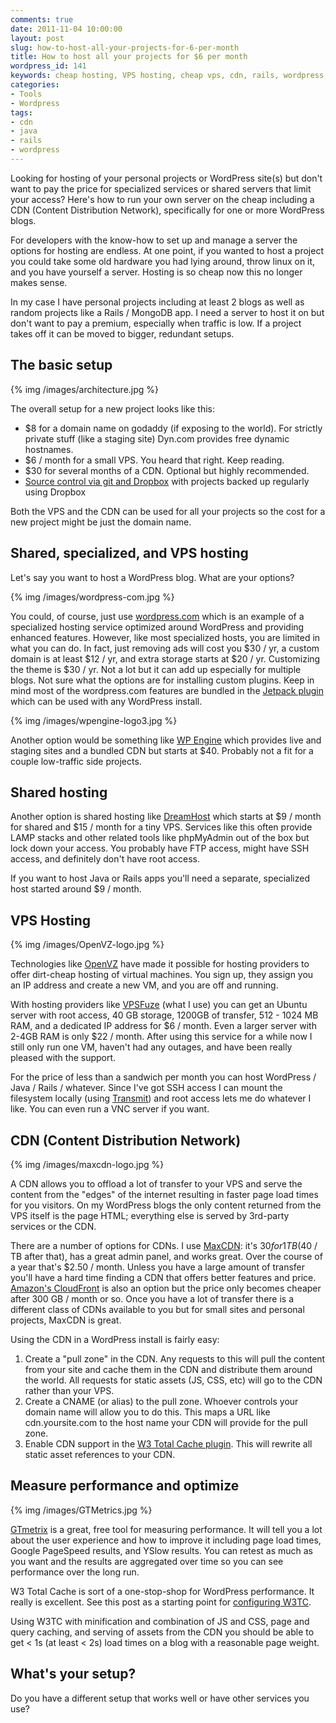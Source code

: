 ```yaml
---
comments: true
date: 2011-11-04 10:00:00
layout: post
slug: how-to-host-all-your-projects-for-6-per-month
title: How to host all your projects for $6 per month
wordpress_id: 141
keywords: cheap hosting, VPS hosting, cheap vps, cdn, rails, wordpress, cheap wordpress
categories:
- Tools
- Wordpress
tags:
- cdn
- java
- rails
- wordpress
---
```


Looking for hosting of your personal projects or WordPress site(s) but don't want to pay the price for specialized services or shared servers that limit your access? Here's how to run your own server on the cheap including a CDN (Content Distribution Network), specifically for one or more WordPress blogs.

<!-- more -->

For developers with the know-how to set up and manage a server the options for hosting are endless. At one point, if you wanted to host a project you could take some old hardware you had lying around, throw linux on it, and you have yourself a server. Hosting is so cheap now this no longer makes sense.

In my case I have personal projects including at least 2 blogs as well as random projects like a Rails / MongoDB app. I need a server to host it on but don't want to pay a premium, especially when traffic is low. If a project takes off it can be moved to bigger, redundant setups.

## The basic setup

{% img /images/architecture.jpg %}

The overall setup for a new project looks like this:

* $8 for a domain name on godaddy (if exposing to the world). For strictly private stuff (like a staging site) Dyn.com provides free dynamic hostnames.
* $6 / month for a small VPS. You heard that right. Keep reading.
* $30 for several months of a CDN. Optional but highly recommended.
* [Source control via git and Dropbox](/2011/github-free-private-git-repositories-dropbox/) with projects backed up regularly using Dropbox

Both the VPS and the CDN can be used for all your projects so the cost for a new project might be just the domain name.

## Shared, specialized, and VPS hosting

Let's say you want to host a WordPress blog. What are your options?

{% img /images/wordpress-com.jpg %}

You could, of course, just use [wordpress.com](http://en.wordpress.com/products/) which is an example of a specialized hosting service optimized around WordPress and providing enhanced features. However, like most specialized hosts, you are limited in what you can do. In fact, just removing ads will cost you $30 / yr, a custom domain is at least $12 / yr, and extra storage starts at $20 / yr. Customizing the theme is $30 / yr. Not a lot but it can add up especially for multiple blogs. Not sure what the options are for installing custom plugins. Keep in mind most of the wordpress.com features are bundled in the [Jetpack plugin](http://wordpress.org/extend/plugins/jetpack/) which can be used with any WordPress install.

{% img /images/wpengine-logo3.jpg %}

Another option would be something like [WP Engine](http://wpengine.com/pricing/) which provides live and staging sites and a bundled CDN but starts at $40. Probably not a fit for a couple low-traffic side projects.

## Shared hosting

Another option is shared hosting like [DreamHost](http://dreamhost.com/) which starts at $9 / month for shared and $15 / month for a tiny VPS. Services like this often provide LAMP stacks and other related tools like phpMyAdmin out of the box but lock down your access. You probably have FTP access, might have SSH access, and definitely don't have root access.

If you want to host Java or Rails apps you'll need a separate, specialized host started around $9 / month. 

## VPS Hosting

{% img /images/OpenVZ-logo.jpg %}

Technologies like [OpenVZ](http://wiki.openvz.org/) have made it possible for hosting providers to offer dirt-cheap hosting of virtual machines. You sign up, they assign you an IP address and create a new VM, and you are off and running.

With hosting providers like [VPSFuze](http://vpsfuze.com/) (what I use) you can get an Ubuntu server with root access, 40 GB storage, 1200GB of transfer, 512 - 1024 MB RAM, and a dedicated IP address for $6 / month. Even a larger server with 2-4GB RAM is only $22 / month. After using this service for a while now I still only run one VM, haven't had any outages, and have been really pleased with the support.

For the price of less than a sandwich per month you can host WordPress / Java / Rails / whatever. Since I've got SSH access I can mount the filesystem locally (using [Transmit](http://www.panic.com/transmit/)) and root access lets me do whatever I like. You can even run a VNC server if you want.

## CDN (Content Distribution Network)

{% img /images/maxcdn-logo.jpg %}

A CDN allows you to offload a lot of transfer to your VPS and serve the content from the "edges" of the internet resulting in faster page load times for you visitors. On my WordPress blogs the only content returned from the VPS itself is the page HTML; everything else is served by 3rd-party services or the CDN.

There are a number of options for CDNs. I use [MaxCDN](http://www.maxcdn.com/): it's $30 for 1 TB ($40 / TB after that), has a great admin panel, and works great. Over the course of a year that's $2.50 / month. Unless you have a large amount of transfer you'll have a hard time finding a CDN that offers better features and price. [Amazon's CloudFront](http://aws.amazon.com/cloudfront/) is also an option but the price only becomes cheaper after 300 GB / month or so. Once you have a lot of transfer there is a different class of CDNs available to you but for small sites and personal projects, MaxCDN is great.

Using the CDN in a WordPress install is fairly easy:

1. Create a "pull zone" in the CDN. Any requests to this will pull the content from your site and cache them in the CDN and distribute them around the world. All requests for static assets (JS, CSS, etc) will go to the CDN rather than your VPS.
2. Create a CNAME (or alias) to the pull zone. Whoever controls your domain name will allow you to do this. This maps a URL like cdn.yoursite.com to the host name your CDN will provide for the pull zone.
3. Enable CDN support in the [W3 Total Cache plugin](http://wordpress.org/extend/plugins/w3-total-cache/). This will rewrite all static asset references to your CDN.

## Measure performance and optimize

{% img /images/GTMetrics.jpg %}

[GTmetrix](http://gtmetrix.com/) is a great, free tool for measuring performance. It will tell you a lot about the user experience and how to improve it including page load times, Google PageSpeed results, and YSlow results. You can retest as much as you want and the results are aggregated over time so you can see performance over the long run.

W3 Total Cache is sort of a one-stop-shop for WordPress performance. It really is excellent. See this post as a starting point for [configuring W3TC](http://www.wpbeginner.com/plugins/how-to-install-and-setup-w3-total-cache-for-beginners/).

Using W3TC with minification and combination of JS and CSS, page and query caching, and serving of assets from the CDN you should be able to get < 1s (at least < 2s) load times on a blog with a reasonable page weight.

## What's your setup?

Do you have a different setup that works well or have other services you use?

